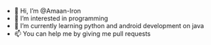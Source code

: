 - 👋 Hi, I’m @Amaan-Iron
- 👀 I’m interested in programming
- 🌱 I’m currently learning python and android development on java
- 📫 You can help me by giving me pull requests

<!---
Amaan-Iron/Amaan-Iron is a ✨ special ✨ repository because its `README.md` (this file) appears on your GitHub profile.
You can click the Preview link to take a look at your changes.
--->
